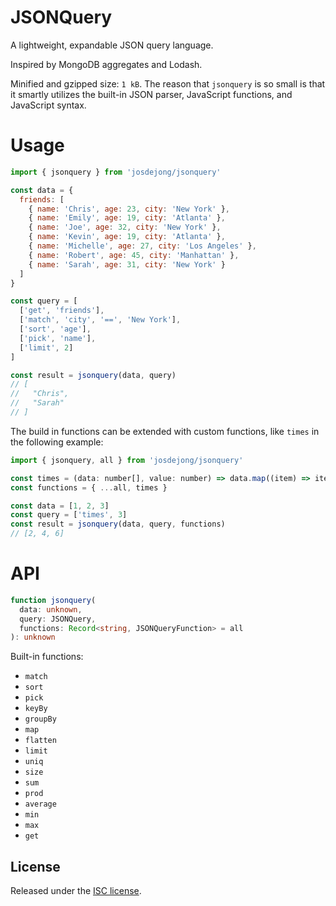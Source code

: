 # JSONQuery

A lightweight, expandable JSON query language.

Inspired by MongoDB aggregates and Lodash.

Minified and gzipped size: `1 kB`. The reason that `jsonquery` is so small is that it smartly utilizes the built-in JSON parser, JavaScript functions, and JavaScript syntax.

# Usage

```js
import { jsonquery } from 'josdejong/jsonquery'

const data = {
  friends: [
    { name: 'Chris', age: 23, city: 'New York' },
    { name: 'Emily', age: 19, city: 'Atlanta' },
    { name: 'Joe', age: 32, city: 'New York' },
    { name: 'Kevin', age: 19, city: 'Atlanta' },
    { name: 'Michelle', age: 27, city: 'Los Angeles' },
    { name: 'Robert', age: 45, city: 'Manhattan' },
    { name: 'Sarah', age: 31, city: 'New York' }
  ]
}

const query = [
  ['get', 'friends'],
  ['match', 'city', '==', 'New York'],
  ['sort', 'age'],
  ['pick', 'name'],
  ['limit', 2]
]

const result = jsonquery(data, query)
// [
//   "Chris",
//   "Sarah"
// ]
```

The build in functions can be extended with custom functions, like `times` in the following example:

```js
import { jsonquery, all } from 'josdejong/jsonquery'

const times = (data: number[], value: number) => data.map((item) => item * value)
const functions = { ...all, times }

const data = [1, 2, 3]
const query = ['times', 3]
const result = jsonquery(data, query, functions)
// [2, 4, 6]
```

# API

```ts
function jsonquery(
  data: unknown,
  query: JSONQuery,
  functions: Record<string, JSONQueryFunction> = all
): unknown
```

Built-in functions:

- `match`
- `sort`
- `pick`
- `keyBy`
- `groupBy`
- `map`
- `flatten`
- `limit`
- `uniq`
- `size`
- `sum`
- `prod`
- `average`
- `min`
- `max`
- `get`

## License

Released under the [ISC license](LICENSE.md).
